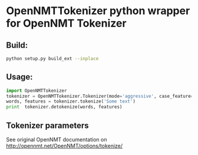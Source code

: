 # OpenNMTTokenizer python wrapper for OpenNMT Tokenizer
## Build:
```bash
python setup.py build_ext --inplace
```
## Usage:
```python
import OpenNMTTokenizer
tokenizer = OpenNMTTokenizer.Tokenizer(mode='aggressive', case_feature=True, joiner_annotate=True)
words, features = tokenizer.tokenize('Some text')
print  tokenizer.detokenize(words, features)
```

## Tokenizer parameters
See original OpenNMT documentation on http://opennmt.net/OpenNMT/options/tokenize/
